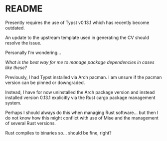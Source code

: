 # README

Presently requires the use of Typst v0.13.1 which has recently become outdated.

An update to the upstream template used in generating the CV should resolve the issue.

Personally I'm wondering...

_What is the best way for me to manage package dependencies in cases like these?_

Previously, I had Typst installed via Arch pacman.
I am unsure if the pacman version can be pinned or downgraded.

Instead, I have for now uninstalled the Arch package version and instead installed
version 0.13.1 explicitly via the Rust cargo package management system.

Perhaps I should always do this when managing Rust software...
but then I do not know how this might conflict with use of Mise and the management
of several Rust versions.

Rust compiles to binaries so... should be fine, right?
